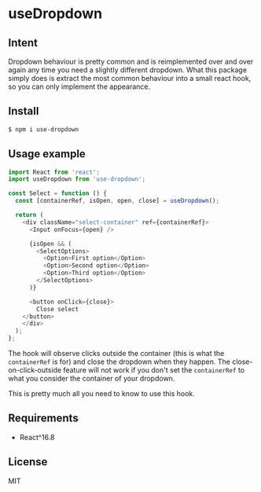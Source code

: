 # useDropdown

## Intent

Dropdown behaviour is pretty common and is reimplemented over and over again any time you need a slightly different dropdown. What this package simply does is extract the most common behaviour into a small react hook, so you can only implement the appearance.

## Install

```bash
$ npm i use-dropdown
```

## Usage example

```javascript
import React from 'react';
import useDropdown from 'use-dropdown';

const Select = function () {
  const [containerRef, isOpen, open, close] = useDropdown();

  return (
    <div className="select-container" ref={containerRef}>
      <Input onFocus={open} />

      {isOpen && (
        <SelectOptions>
          <Option>First option</Option>
          <Option>Second option</Option>
          <Option>Third option</Option>
        </SelectOptions>
      )}

      <button onClick={close}>
        Close select
    </button>
    </div>
  );
};
```

The hook will observe clicks outside the container (this is what the `containerRef` is for) and close the dropdown when they happen.
The close-on-click-outside feature will not work if you don't set the `containerRef` to what you consider the container of your dropdown.

This is pretty much all you need to know to use this hook.

## Requirements
- React^16.8

## License
MIT